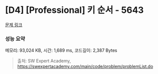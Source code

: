 # [D4] [Professional] 키 순서 - 5643 

[문제 링크](https://swexpertacademy.com/main/code/problem/problemDetail.do?contestProbId=AWXQsLWKd5cDFAUo) 

### 성능 요약

메모리: 93,024 KB, 시간: 1,689 ms, 코드길이: 2,387 Bytes



> 출처: SW Expert Academy, https://swexpertacademy.com/main/code/problem/problemList.do